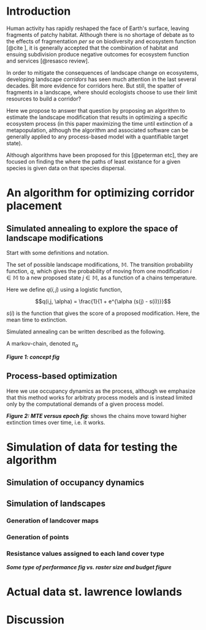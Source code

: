 
# Introduction

Human activity has rapidly reshaped the face of Earth's surface, leaving
fragments of patchy habitat. Although there is no shortage of debate as to the
effects of fragmentation _per se_ on biodiversity and ecosystem function [@cite
], it is generally accepted that the combination of habitat and ensuing
subdivision produce negative outcomes for ecosystem function and services
[@resasco review].

In order to mitigate the consequences of landscape change on ecosystems,
developing landscape _corridors_ has seen much attention in the last several
decades. Bit more evidence for corridors here. But still, the spatter of
fragments in a landscape, where should ecologists choose to use their limit
resources to build a corridor?

Here we propose to answer that question by proposing an algorithm to estimate
the landscape modification that results in optimizing a specific ecosystem
process (in this paper maximizing the time until extinction of a metapopulation,
although the algorithm and associated software can be generally applied to any
process-based model with a quantifiable target state).

Although algorithms have been proposed for this [@peterman etc], they are
focused on finding the where the paths of least existance for a given species is
given data on that species dispersal.


# An algorithm for optimizing corridor placement

## Simulated annealing to explore the space of landscape modifications

Start with some definitions and notation.

The set of possible landscape modifications, $\mathbb{M}$. The transition
probability function, $q$, which gives the probability of moving from one
modification $i \in \mathbb{M}$ to a new proposed state $j \in \mathbb{M}$, as a
function of a chains temperature.

Here we define $q(i,j)$ using a logistic function,

$$q(i,j, \alpha) = \frac{1}{1 + e^{\alpha (s(j) - s(i))}}$$

$s(i)$ is the function that gives the score of a proposed modification. Here,
the mean time to extinction.


Simulated annealing can be written described as the following.

A markov-chain, denoted $\pi_\alpha$

***Figure 1: concept fig***


## Process-based optimization

Here we use occupancy dynamics as the process, although we emphasize that this method works for arbitraty process models
and is instead limited only by the computational demands of a given process model.


***Figure 2: MTE versus epoch fig***: shows the chains move toward higher extinction times over time, i.e. it works.


# Simulation of data for testing the algorithm

## Simulation of occupancy dynamics

## Simulation of landscapes

### Generation of landcover maps

### Generation of points

### Resistance values assigned to each land cover type

***Some type of performance fig vs. raster size and budget figure***

# Actual data st. lawrence lowlands




# Discussion
